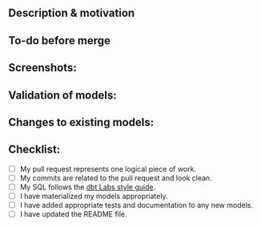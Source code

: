 ## Description & motivation

## To-do before merge

## Screenshots:

## Validation of models:

## Changes to existing models:

## Checklist:

- [ ] My pull request represents one logical piece of work.
- [ ] My commits are related to the pull request and look clean.
- [ ] My SQL follows the [dbt Labs style guide](https://protect-za.mimecast.com/s/BH_UC2Rr5VupplmMt2Kcgr?domain=github.com).
- [ ] I have materialized my models appropriately.
- [ ] I have added appropriate tests and documentation to any new models.
- [ ] I have updated the README file. 
